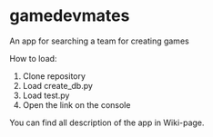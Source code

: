 # gamedevmates
An app for searching a team for creating games

How to load:
1) Clone repository
2) Load create_db.py
3) Load test.py
4) Open the link on the console

You can find all description of the app in Wiki-page.
